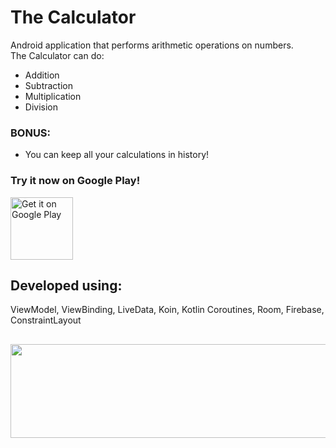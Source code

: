 # The Calculator
Android application that performs arithmetic operations on numbers.  
The Calculator can do:
  - Addition
  - Subtraction
  - Multiplication
  - Division
  ### BONUS: 
  - You can keep all your calculations in history!

### Try it now on Google Play!
<a href='https://play.google.com/store/apps/details?id=com.eddysproject.calculator&pcampaignid=pcampaignidMKT-Other-global-all-co-prtnr-py-PartBadge-Mar2515-1'><img alt='Get it on Google Play' src='https://play.google.com/intl/en_us/badges/static/images/badges/en_badge_web_generic.png' height="100"/></a>

## Developed using:
ViewModel, ViewBinding, LiveData, Koin, Kotlin Coroutines, Room, Firebase, ConstraintLayout

## 
<img src="https://lh3.googleusercontent.com/7VcDfmQXvtnp66Kneox1nKkiY9Io-NCd-LLZG9pFfu7YMqhtXeFpE5Gzl1RRmu59cxk" align="center" width="1000" height="150">
